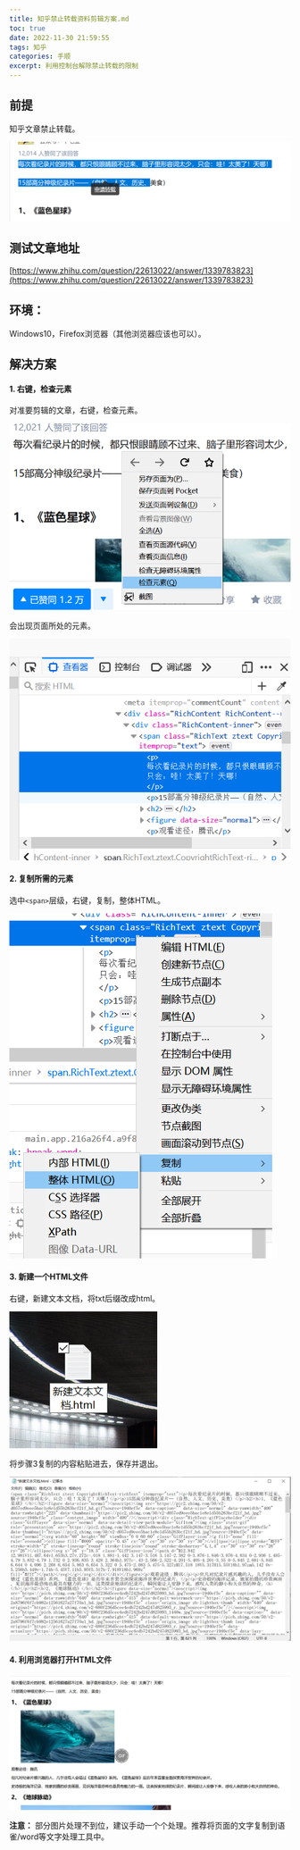 ```yaml
---
title: 知乎禁止转载资料剪辑方案.md
toc: true
date: 2022-11-30 21:59:55
tags: 知乎
categories: 手顺
excerpt: 利用控制台解除禁止转载的限制
---
```


## 前提

知乎文章禁止转载。

![](/images/知乎禁止转载资料剪辑方案/Pasted%20image%2020221127211704.png)


## 测试文章地址

[https://www.zhihu.com/question/22613022/answer/1339783823](https://www.zhihu.com/question/22613022/answer/1339783823)

## 环境：

Windows10，Firefox浏览器（其他浏览器应该也可以）。

## 解决方案

#### 1. 右键，检查元素

对准要剪辑的文章，右键，检查元素。

![](/images/知乎禁止转载资料剪辑方案/Pasted%20image%2020221127211751.png)

会出现页面所处的元素。

![](/images/知乎禁止转载资料剪辑方案/Pasted%20image%2020221127211800.png)

#### 2. 复制所需的元素
选中`<span>`层级，右键，复制，整体HTML。

![](/images/知乎禁止转载资料剪辑方案/Pasted%20image%2020221127211823.png)

#### 3. 新建一个HTML文件

右键，新建文本文档，将txt后缀改成html。

![](/images/%E7%9F%A5%E4%B9%8E%E7%A6%81%E6%AD%A2%E8%BD%AC%E8%BD%BD%E8%B5%84%E6%96%99%E5%89%AA%E8%BE%91%E6%96%B9%E6%A1%88/1595397969459-95b5a472-1640-41ef-9984-0b285568a772.png)

将步骤3复制的内容粘贴进去，保存并退出。

![](/images/知乎禁止转载资料剪辑方案/Pasted%20image%2020221127211836.png)

#### 4. 利用浏览器打开HTML文件

![](/images/%E7%9F%A5%E4%B9%8E%E7%A6%81%E6%AD%A2%E8%BD%AC%E8%BD%BD%E8%B5%84%E6%96%99%E5%89%AA%E8%BE%91%E6%96%B9%E6%A1%88/1595398115426-b4ec637b-3a7b-40dd-b110-f9f0bba0d3bf.png)

**注意：** 部分图片处理不到位，建议手动一个个处理。推荐将页面的文字复制到语雀/word等文字处理工具中。



